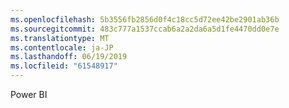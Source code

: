 ```yaml
---
ms.openlocfilehash: 5b3556fb2856d0f4c18cc5d72ee42be2901ab36b
ms.sourcegitcommit: 483c777a1537ccab6a2a2da6a5d1fe4470dd0e7e
ms.translationtype: MT
ms.contentlocale: ja-JP
ms.lasthandoff: 06/19/2019
ms.locfileid: "61548917"
---
```

Power BI